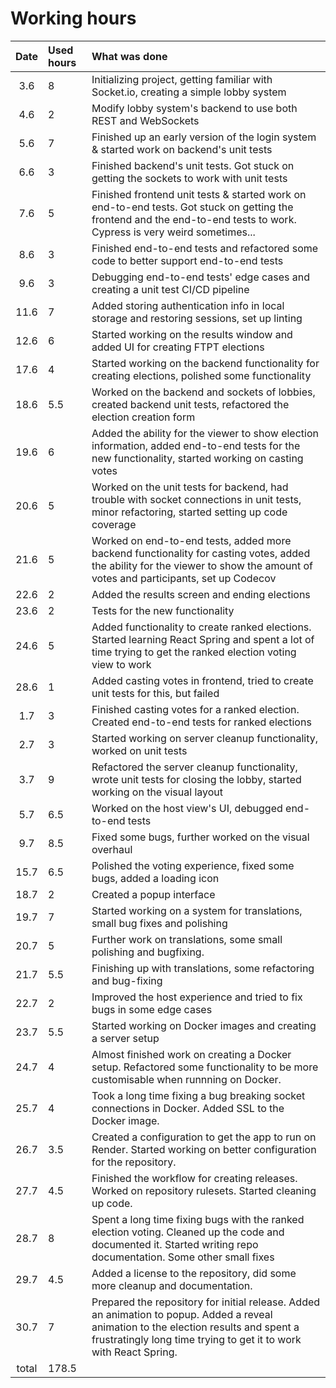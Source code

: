 # Working hours

| Date | Used hours | What was done  |
| :----:|:-----| :-----|
| 3.6 | 8    | Initializing project, getting familiar with Socket.io, creating a simple lobby system |
| 4.6 | 2    | Modify lobby system's backend to use both REST and WebSockets |
| 5.6 | 7    | Finished up an early version of the login system & started work on backend's unit tests |
| 6.6 | 3    | Finished backend's unit tests. Got stuck on getting the sockets to work with unit tests |
| 7.6 | 5    | Finished frontend unit tests & started work on end-to-end tests. Got stuck on getting the frontend and the end-to-end tests to work. Cypress is very weird sometimes... |
| 8.6 | 3    | Finished end-to-end tests and refactored some code to better support end-to-end tests |
| 9.6 | 3    | Debugging end-to-end tests' edge cases and creating a unit test CI/CD pipeline |
| 11.6 | 7   | Added storing authentication info in local storage and restoring sessions, set up linting |
| 12.6 | 6   | Started working on the results window and added UI for creating FTPT elections|
| 17.6 | 4   | Started working on the backend functionality for creating elections, polished some functionality|
| 18.6 | 5.5   | Worked on the backend and sockets of lobbies, created backend unit tests, refactored the election creation form|
| 19.6 | 6  | Added the ability for the viewer to show election information, added end-to-end tests for the new functionality, started working on casting votes|
| 20.6 | 5  | Worked on the unit tests for backend, had trouble with socket connections in unit tests, minor refactoring, started setting up code coverage|
| 21.6 | 5  | Worked on end-to-end tests, added more backend functionality for casting votes, added the ability for the viewer to show the amount of votes and participants, set up Codecov|
| 22.6 | 2  | Added the results screen and ending elections|
| 23.6 | 2  | Tests for the new functionality|
| 24.6 | 5  | Added functionality to create ranked elections. Started learning React Spring and spent a lot of time trying to get the ranked election voting view to work|
| 28.6 | 1  | Added casting votes in frontend, tried to create unit tests for this, but failed|
| 1.7 | 3  | Finished casting votes for a ranked election. Created end-to-end tests for ranked elections|
| 2.7 | 3  | Started working on server cleanup functionality, worked on unit tests|
| 3.7 | 9  | Refactored the server cleanup functionality, wrote unit tests for closing the lobby, started working on the visual layout|
| 5.7 | 6.5  | Worked on the host view's UI, debugged end-to-end tests|
| 9.7 | 8.5  | Fixed some bugs, further worked on the visual overhaul|
| 15.7 | 6.5  | Polished the voting experience, fixed some bugs, added a loading icon|
| 18.7 | 2  | Created a popup interface |
| 19.7 | 7  | Started working on a system for translations, small bug fixes and polishing |
| 20.7 | 5  | Further work on translations, some small polishing and bugfixing. |
| 21.7 | 5.5  | Finishing up with translations, some refactoring and bug-fixing |
| 22.7 | 2  | Improved the host experience and tried to fix bugs in some edge cases |
| 23.7 | 5.5  | Started working on Docker images and creating a server setup |
| 24.7 | 4  | Almost finished work on creating a Docker setup. Refactored some functionality to be more customisable when runnning on Docker. |
| 25.7 | 4  | Took a long time fixing a bug breaking socket connections in Docker. Added SSL to the Docker image. |
| 26.7 | 3.5  | Created a configuration to get the app to run on Render. Started working on better configuration for the repository.|
| 27.7 | 4.5  | Finished the workflow for creating releases. Worked on repository rulesets. Started cleaning up code.|
| 28.7 | 8  | Spent a long time fixing bugs with the ranked election voting. Cleaned up the code and documented it. Started writing repo documentation. Some other small fixes|
| 29.7 | 4.5  | Added a license to the repository, did some more cleanup and documentation.|
| 30.7 | 7 | Prepared the repository for initial release. Added an animation to popup. Added a reveal animation to the election results and spent a frustratingly long time trying to get it to work with React Spring.|
| total   | 178.5  | | 